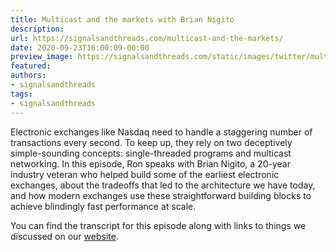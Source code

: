 ```yaml
---
title: Multicast and the markets with Brian Nigito
description:
url: https://signalsandthreads.com/multicast-and-the-markets/
date: 2020-09-23T16:00:09-00:00
preview_image: https://signalsandthreads.com/static/images/twitter/multicast_markets.png
featured:
authors:
- signalsandthreads
tags:
- signalsandthreads
---
```


<p>Electronic exchanges like Nasdaq need to handle a staggering number of transactions every second. To keep up, they rely on two deceptively simple-sounding concepts: single-threaded programs and multicast networking. In this episode, Ron speaks with Brian Nigito, a 20-year industry veteran who helped build some of the earliest electronic exchanges, about the tradeoffs that led to the architecture we have today, and how modern exchanges use these straightforward building blocks to achieve blindingly fast performance at scale.</p><p>You can find the transcript for this episode along with links to things we discussed on our <a href="https://signalsandthreads.com/multicast-and-the-markets">website</a>.</p>

